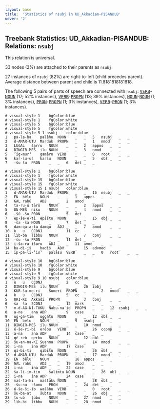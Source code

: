 ```yaml
---
layout: base
title:  'Statistics of nsubj in UD_Akkadian-PISANDUB'
udver: '2'
---
```


## Treebank Statistics: UD_Akkadian-PISANDUB: Relations: `nsubj`

This relation is universal.

33 nodes (2%) are attached to their parents as `nsubj`.

27 instances of `nsubj` (82%) are right-to-left (child precedes parent).
Average distance between parent and child is 11.8181818181818.

The following 5 pairs of parts of speech are connected with `nsubj`: <tt><a href="akk_pisandub-pos-VERB.html">VERB</a></tt>-<tt><a href="akk_pisandub-pos-NOUN.html">NOUN</a></tt> (17; 52% instances), <tt><a href="akk_pisandub-pos-VERB.html">VERB</a></tt>-<tt><a href="akk_pisandub-pos-PROPN.html">PROPN</a></tt> (13; 39% instances), <tt><a href="akk_pisandub-pos-NOUN.html">NOUN</a></tt>-<tt><a href="akk_pisandub-pos-NOUN.html">NOUN</a></tt> (1; 3% instances), <tt><a href="akk_pisandub-pos-PRON.html">PRON</a></tt>-<tt><a href="akk_pisandub-pos-PROPN.html">PROPN</a></tt> (1; 3% instances), <tt><a href="akk_pisandub-pos-VERB.html">VERB</a></tt>-<tt><a href="akk_pisandub-pos-PRON.html">PRON</a></tt> (1; 3% instances).


~~~ conllu
# visual-style 1	bgColor:blue
# visual-style 1	fgColor:white
# visual-style 5	bgColor:blue
# visual-style 5	fgColor:white
# visual-style 5 1 nsubj	color:blue
1	pa-la-ḫa	palāhu	NOUN	_	_	5	nsubj	_	_
2	d-AMAR-UTU	Marduk	PROPN	_	_	1	nmod	_	_
3	LUGAL	šarru	NOUN	_	_	2	appos	_	_
4	DINGIR-MEŠ	ilu	NOUN	_	_	3	nmod	_	_
5	⸢ig-mur⸣	gamāru	VERB	_	_	0	root	_	_
6	kar-šu-uš	karšu	NOUN	_	_	5	obl	_	_
7	-šu	šu	PRON	_	_	6	det	_	_

~~~


~~~ conllu
# visual-style 1	bgColor:blue
# visual-style 1	fgColor:white
# visual-style 15	bgColor:blue
# visual-style 15	fgColor:white
# visual-style 15 1 nsubj	color:blue
1	d-AMAR-UTU	Marduk	PROPN	_	_	15	nsubj	_	_
2	EN	bēlu	NOUN	_	_	1	appos	_	_
3	GAL	rabû	ADJ	_	_	2	amod	_	_
4	ta-ru-ú	tārû	NOUN	_	_	2	appos	_	_
5	UN-MEŠ	nišu	NOUN	_	_	4	nmod	_	_
6	-šú	-šu	PRON	_	_	5	det	_	_
7	ep-še-e-ti	epištu	NOUN	_	_	15	obj	_	_
8	-ša	-ša	NOUN	_	_	7	det	_	_
9	dam-qa-a-ta	damqu	ADJ	_	_	7	amod	_	_
10	ù	u	CCONJ	_	_	11	cc	_	_
11	lìb-ba	libbu	NOUN	_	_	7	conj	_	_
12	-šu	-šu	PRON	_	_	11	det	_	_
13	i-ša-ra	išaru	ADJ	_	_	11	amod	_	_
14	ḫa-di-iš	hadîš	ADV	_	_	15	advmod	_	_
15	ip-pa-li-⸢is⸣	palāsu	VERB	_	_	0	root	_	_

~~~


~~~ conllu
# visual-style 10	bgColor:blue
# visual-style 10	fgColor:white
# visual-style 9	bgColor:blue
# visual-style 9	fgColor:white
# visual-style 9 10 nsubj	color:blue
1	ù	u	CCONJ	_	_	2	cc	_	_
2	DINGIR-MEŠ	ilu	NOUN	_	_	26	iobj	_	_
3	KUR-šu-me-ri	Šumeri	PROPN	_	_	2	nmod	_	_
4	ù	u	CCONJ	_	_	5	cc	_	_
5	URI-KI	Akkadi	PROPN	_	_	3	conj	_	_
6	ša	ša	SCONJ	_	_	12	mark	_	_
7	m-d-AG-NÍ-TUKU	Nabu-naʾid	PROPN	_	_	12	csubj	_	_
8	a-na	ana	ADP	_	_	9	case	_	_
9	ug-ga-tim	uggatu	NOUN	_	_	12	obl	_	_
10	EN	bēlu	NOUN	_	_	9	nsubj	_	_
11	DINGIR-MEŠ	ilu	NOUN	_	_	10	nmod	_	_
12	ú-še-ri-bi	erēbu	VERB	_	_	26	ccomp	_	_
13	a-na	ana	ADP	_	_	14	case	_	_
14	qé-reb	qerbu	NOUN	_	_	12	obl	_	_
15	šu-an-na-KI	Šuanna	PROPN	_	_	14	nmod	_	_
16	i-na	ina	ADP	_	_	17	case	_	_
17	qí-bi-ti	qibītu	NOUN	_	_	26	obl	_	_
18	d-AMAR-UTU	Marduk	PROPN	_	_	17	nmod	_	_
19	EN	bēlu	NOUN	_	_	18	appos	_	_
20	GAL	rabû	ADJ	_	_	19	amod	_	_
21	i-na	ina	ADP	_	_	22	case	_	_
22	ša-li-im-tim	šalimtu	NOUN	_	_	26	obl	_	_
23	i-na	ina	ADP	_	_	24	case	_	_
24	maš-ta-ki	maštaku	NOUN	_	_	28	obl	_	_
25	-šu-nu	-šunu	PRON	_	_	24	det	_	_
26	ú-še-ši-ib	wašābu	VERB	_	_	0	root	_	_
27	šu-ba-at	šubtu	NOUN	_	_	26	obj	_	_
28	ṭu-ub	ṭūbu	NOUN	_	_	27	nmod	_	_
29	lìb-bi	libbu	NOUN	_	_	28	nmod	_	_

~~~


